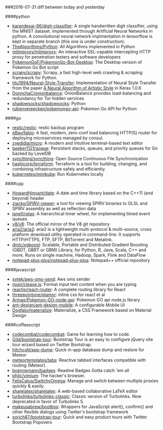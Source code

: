 ###2016-07-31
diff between today and yesterday

####python
* [karandesai-96/digit-classifier](https://github.com/karandesai-96/digit-classifier): A single handwritten digit classifier, using the MNIST dataset. Implemented through Artificial Neural Networks in python. A convolutional neural network implmentation in tensorflow is kept in separate branch (this one is under construction).
* [TheAlgorithms/Python](https://github.com/TheAlgorithms/Python): All Algorithms implemented in Python
* [mitmproxy/mitmproxy](https://github.com/mitmproxy/mitmproxy): An interactive SSL-capable intercepting HTTP proxy for penetration testers and software developers
* [PokemonGoF/PokemonGo-Bot-Desktop](https://github.com/PokemonGoF/PokemonGo-Bot-Desktop): The Desktop version of Pokemon Go Bot script
* [scrapy/scrapy](https://github.com/scrapy/scrapy): Scrapy, a fast high-level web crawling & scraping framework for Python.
* [titu1994/Neural-Style-Transfer](https://github.com/titu1994/Neural-Style-Transfer): Implementation of Neural Style Transfer from the paper [A Neural Algorithm of Artistic Style](http://arxiv.org/abs/1508.06576) in Keras 1.0.6
* [DonnchaC/onionbalance](https://github.com/DonnchaC/onionbalance): OnionBalance provides load-balancing and redundancy for Tor hidden services
* [shadowsocks/shadowsocks](https://github.com/shadowsocks/shadowsocks): Python
* [rubenvereecken/pokemongo-api](https://github.com/rubenvereecken/pokemongo-api): Pokemon Go API for Python

####go
* [restic/restic](https://github.com/restic/restic): restic backup program
* [eBay/fabio](https://github.com/eBay/fabio): A fast, modern, zero-conf load balancing HTTP(S) router for deploying microservices managed by consul.
* [zyedidia/micro](https://github.com/zyedidia/micro): A modern and intuitive terminal-based text editor
* [beeker1121/goque](https://github.com/beeker1121/goque): Persistent stacks, queues, and priority queues for Go backed by LevelDB
* [syncthing/syncthing](https://github.com/syncthing/syncthing): Open Source Continuous File Synchronization
* [hashicorp/terraform](https://github.com/hashicorp/terraform): Terraform is a tool for building, changing, and combining infrastructure safely and efficiently.
* [kubernetes/minikube](https://github.com/kubernetes/minikube): Run Kubernetes locally

####cpp
* [HowardHinnant/date](https://github.com/HowardHinnant/date): A date and time library based on the C++11 (and beyond) <chrono> header
* [ziacko/SPIRV-viewer](https://github.com/ziacko/SPIRV-viewer): a tool for viewing SPIRV binaries to GLSL and SPIRV assembly as well as reflection data
* [jsnell/ratas](https://github.com/jsnell/ratas): A hierarchical timer wheel, for implementing timed event queues
* [v8/v8](https://github.com/v8/v8): The official mirror of the V8 git repository
* [aria2/aria2](https://github.com/aria2/aria2): aria2 is a lightweight multi-protocol & multi-source, cross platform download utility operated in command-line. It supports HTTP/HTTPS, FTP, SFTP, BitTorrent and Metalink.
* [dmlc/xgboost](https://github.com/dmlc/xgboost): Scalable, Portable and Distributed Gradient Boosting (GBDT, GBRT or GBM) Library, for Python, R, Java, Scala, C++ and more. Runs on single machine, Hadoop, Spark, Flink and DataFlow
* [notepad-plus-plus/notepad-plus-plus](https://github.com/notepad-plus-plus/notepad-plus-plus): Notepad++ official repository

####javascript
* [svtek/aws-sms-send](https://github.com/svtek/aws-sms-send): Aws sms sender
* [nosir/cleave.js](https://github.com/nosir/cleave.js): Format input text content when you are typing
* [reactjs/react-router](https://github.com/reactjs/react-router): A complete routing library for React
* [threepointone/glamor](https://github.com/threepointone/glamor): inline css for react et al
* [Armax/Pokemon-GO-node-api](https://github.com/Armax/Pokemon-GO-node-api): Pokemon GO api node.js library
* [ant-design/ant-design-mobile](https://github.com/ant-design/ant-design-mobile): A configurable Mobile UI
* [Dogfalo/materialize](https://github.com/Dogfalo/materialize): Materialize, a CSS Framework based on Material Design

####coffeescript
* [codecombat/codecombat](https://github.com/codecombat/codecombat): Game for learning how to code.
* [Gild/bootstrap-tour](https://github.com/Gild/bootstrap-tour): Bootstrap Tour is an easy to configure jQuery site tour wizard based on Twitter Bootstrap.
* [hitchcott/app-dump](https://github.com/hitchcott/app-dump): Quick in-app database dump and restore for Meteor
* [meteortemplates/tabs](https://github.com/meteortemplates/tabs): Reactive tabbed interfaces compatible with routing (Meteor).
* [boennemann/badges](https://github.com/boennemann/badges):  Readme Badges  Gotta catch 'em all
* [philc/vimium](https://github.com/philc/vimium): The hacker's browser.
* [FelisCatus/SwitchyOmega](https://github.com/FelisCatus/SwitchyOmega): Manage and switch between multiple proxies quickly & easily.
* [sharelatex/sharelatex](https://github.com/sharelatex/sharelatex): A web-based collaborative LaTeX editor
* [turbolinks/turbolinks-classic](https://github.com/turbolinks/turbolinks-classic): Classic version of Turbolinks. Now deprecated in favor of Turbolinks 5.
* [makeusabrew/bootbox](https://github.com/makeusabrew/bootbox): Wrappers for JavaScript alert(), confirm() and other flexible dialogs using Twitter's bootstrap framework
* [sorich87/bootstrap-tour](https://github.com/sorich87/bootstrap-tour): Quick and easy product tours with Twitter Bootstrap Popovers
